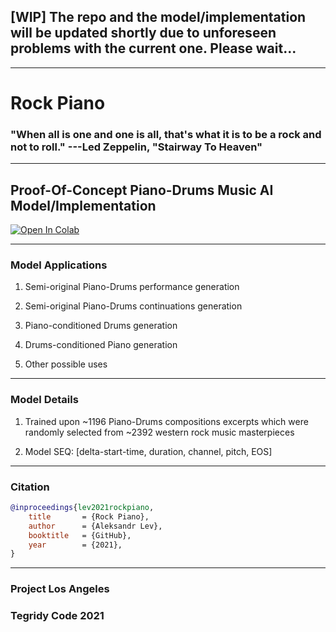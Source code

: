 ## [WIP] The repo and the model/implementation will be updated shortly due to unforeseen problems with the current one. Please wait...

***

# Rock Piano

### "When all is one and one is all, that's what it is to be a rock and not to roll." ---Led Zeppelin, "Stairway To Heaven"

***

## Proof-Of-Concept Piano-Drums Music AI Model/Implementation

[![Open In Colab][colab-badge3]][colab-notebook3]

[colab-notebook3]: <https://colab.research.google.com/github/asigalov61/Rock-Piano/blob/main/Rock-Piano.ipynb>
[colab-badge3]: <https://colab.research.google.com/assets/colab-badge.svg>

***

### Model Applications

1) Semi-original Piano-Drums performance generation

2) Semi-original Piano-Drums continuations generation

3) Piano-conditioned Drums generation

4) Drums-conditioned Piano generation

5) Other possible uses

***

### Model Details

1) Trained upon ~1196 Piano-Drums compositions excerpts which were randomly selected from ~2392 western rock music masterpieces

2) Model SEQ: [delta-start-time, duration, channel, pitch, EOS]

***

### Citation

```bibtex
@inproceedings{lev2021rockpiano,
    title       = {Rock Piano},
    author      = {Aleksandr Lev},
    booktitle   = {GitHub},
    year        = {2021},
}
```

***

### Project Los Angeles

### Tegridy Code 2021

